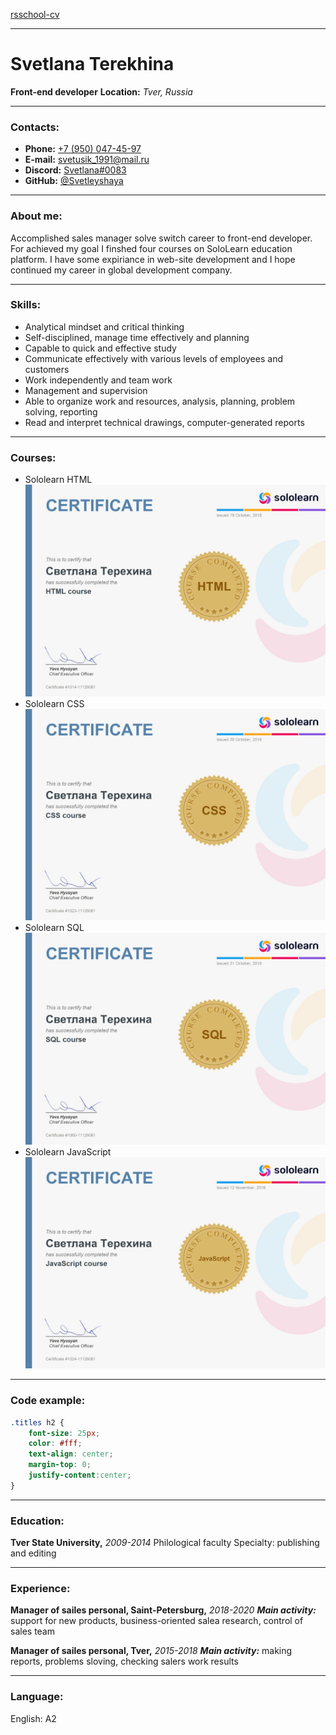 [rsschool-cv](https://Svetleyshaya.github.io/rsschool-cv/cv)

___

# Svetlana Terekhina
__Front-end developer__
__Location:__ _Tver, Russia_

___

### Contacts:
+ __Phone:__ [+7 (950) 047-45-97](tel:+79500474597)
+ __E-mail:__ [svetusik_1991@mail.ru](svetusik_1991@mail.ru)
+ __Discord:__ [Svetlana#0083](https://discord.com/invite/PRADsJB)
+ __GitHub:__ [@Svetleyshaya](https://github.com/Svetleyshaya)

___

### About me:
Accomplished sales manager solve switch career to front-end developer. For achieved my goal I finshed four courses on SoloLearn education platform. I have some expiriance in web-site development and I hope continued my career in global development company.

___

### Skills:
- Analytical mindset and critical thinking
- Self-disciplined, manage time effectively and planning
- Capable to quick and effective study
- Communicate effectively with various levels of employees and customers
- Work independently and team work
- Management and supervision
- Able to organize work and resources, analysis, planning, problem solving, reporting
- Read and interpret technical drawings, computer-generated reports

___

### Courses:
+ Sololearn HTML
![Certificate](.\img\cert-1014-11126081.jpg)
+ Sololearn CSS
![Certificate](.\img\cert-1023-11126081.jpg)
+ Sololearn SQL
![Certificate](.\img\cert-1060-11126081.jpg)
+ Sololearn JavaScript
![Certificate](.\img\cert-1024-11126081.jpg)

___

### Code example:
```css
.titles h2 {
	font-size: 25px;
	color: #fff;
	text-align: center;
	margin-top: 0;
	justify-content:center;
}
```

___

### Education:
__Tver State University,__ _2009-2014_
Philological faculty
Specialty: publishing and editing

___

### Experience:
__Manager of sailes personal, Saint-Petersburg,__ _2018-2020_
___Main activity:___ support for new products, business-oriented salea research, control of sales team

__Manager of sailes personal, Tver,__ _2015-2018_
___Main activity:___ making reports, problems sloving, checking salers work results

___

### Language:
English: A2